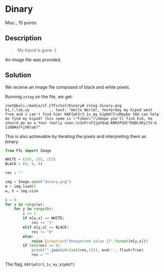 # Dinary
Misc., 15 points

## Description
> My kipod is gone :(

An image file was provided.

## Solution

We receive an image file composed of black and white pixels.

Running `zsteg` on the file, we get:

```console
root@kali:/media/sf_CTFs/kaf/Dinary# zsteg dinary.png
b1,r,lsb,xy         .. text: "Hello World!, Yesterday my kipod went free and i can't find him! KAF{wh3r3_1s_my_k1p0d?}\nMaybe YOU can help me find my kipod? (his name is \"Fibon\")\nHope you'll find him, he should go on a tour really soon.\n1nFr>F3jpYQu@.KNMJPGUC*D$DL5Ky(IV:&{z6B#a7+jX0(u&?"
```

This is also achievable by iterating the pixels and interpreting them as binary:

```python
from PIL import Image

WHITE = (255, 255, 255)
BLACK = (0, 0, 0)

res = ""

img = Image.open("dinary.png")
m = img.load()
w, h = img.size

i = 0
for x in range(w):
    for y in range(h):
        i += 1
        if m[y,x] == WHITE:
            res += "1"
        elif m[y,x] == BLACK:
            res += "0"
        else:
            raise Exception("Unexpected value {}".format(m[y,x]))
        if len(res) == 8:
            print("".join(chr(int(res,2))), end='', flush=True)
            res = ""
```

The flag: `KAF{wh3r3_1s_my_k1p0d?}`